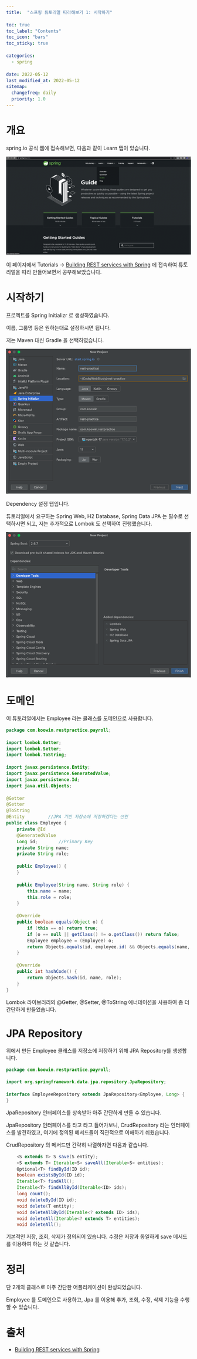 ```yaml
---
title:  "스프링 튜토리얼 따라해보기 1: 시작하기"

toc: true
toc_label: "Contents"
toc_icon: "bars"
toc_sticky: true

categories:
  - spring

date: 2022-05-12
last_modified_at: 2022-05-12
sitemap:
  changefreq: daily
  priority: 1.0
---
```


# 개요

spring.io 공식 웹에 접속해보면, 다음과 같이 Learn 탭이 있습니다.

![image-20220512103021975](../../assets/images/2022-05-12-spring_tutorial_1/image-20220512103021975.png)

이 페이지에서 Tutorials -> [Building REST services with Spring](https://spring.io/guides/tutorials/rest/) 에 접속하여 튜토리얼을 따라 만들어보면서 공부해보았습니다.



# 시작하기

프로젝트를 Spring Initializr 로 생성하였습니다.

이름, 그룹명 등은 원하는대로 설정하시면 됩니다.

저는 Maven 대신 Gradle 을 선택하였습니다.

![image-20220512112857762](../../assets/images/2022-05-12-spring_tutorial_1/image-20220512112857762.png)

Dependency 설정 탭입니다.

튜토리얼에서 요구하는 Spring Web, H2 Database, Spring Data JPA 는 필수로 선택하시면 되고, 저는 추가적으로 Lombok 도 선택하여 진행했습니다.

![image-20220512110238916](../../assets/images/2022-05-12-spring_tutorial_1/image-20220512110238916.png)



# 도메인

이 튜토리얼에서는 Employee 라는 클래스를 도메인으로 사용합니다.

```java
package com.koowin.restpractice.payroll;

import lombok.Getter;
import lombok.Setter;
import lombok.ToString;

import javax.persistence.Entity;
import javax.persistence.GeneratedValue;
import javax.persistence.Id;
import java.util.Objects;

@Getter
@Setter
@ToString
@Entity         //JPA 기반 저장소에 저장하겠다는 선언
public class Employee {
    private @Id
    @GeneratedValue
    Long id;        //Primary Key
    private String name;
    private String role;

    public Employee() {
    }

    public Employee(String name, String role) {
        this.name = name;
        this.role = role;
    }

    @Override
    public boolean equals(Object o) {
        if (this == o) return true;
        if (o == null || getClass() != o.getClass()) return false;
        Employee employee = (Employee) o;
        return Objects.equals(id, employee.id) && Objects.equals(name, employee.name) && Objects.equals(role, employee.role);
    }

    @Override
    public int hashCode() {
        return Objects.hash(id, name, role);
    }
}
```



Lombok 라이브러리의 @Getter, @Setter, @ToString 에너테이션을 사용하여 좀 더 간단하게 만들었습니다.



# JPA Repository

위에서 만든 Employee 클래스를 저장소에 저장하기 위해 JPA Repository를 생성합니다.

```java
package com.koowin.restpractice.payroll;

import org.springframework.data.jpa.repository.JpaRepository;

interface EmployeeRepository extends JpaRepository<Employee, Long> {
}
```



JpaRepository 인터페이스를 상속받아 아주 간단하게 만들 수 있습니다.

JpaRepository 인터페이스를 타고 타고 들어가보니, CrudRepository 라는 인터페이스를 발견하였고, 여기에 정의된 메서드들이 직관적으로 이해하기 쉬웠습니다.

CrudRepository 의 메서드만 간략히 나열하자면 다음과 같습니다.

```java
	<S extends T> S save(S entity);
	<S extends T> Iterable<S> saveAll(Iterable<S> entities);
	Optional<T> findById(ID id);
	boolean existsById(ID id);
	Iterable<T> findAll();
	Iterable<T> findAllById(Iterable<ID> ids);
	long count();
	void deleteById(ID id);
	void delete(T entity);
	void deleteAllById(Iterable<? extends ID> ids);
	void deleteAll(Iterable<? extends T> entities);
	void deleteAll();
```

기본적인 저장, 조회, 삭제가 정의되어 있습니다. 수정은 저장과 동일하게 save 메서드를 이용하여 하는 것 같습니다.



# 정리

단 2개의 클래스로 아주 간단한 어플리케이션이 완성되었습니다.

Employee 를 도메인으로 사용하고, Jpa 를 이용해 추가, 조회, 수정, 삭제 기능을 수행할 수 있습니다.

# 출처

* [Building REST services with Spring](https://spring.io/guides/tutorials/rest/)